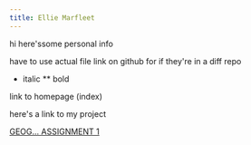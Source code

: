 ```yaml
---
title: Ellie Marfleet 
---
```



hi here'ssome personal info

have to use actual file link on github for if they're in a diff repo

* italic
** bold

link to homepage (index)


here's a link to my project

[GEOG... ASSIGNMENT 1](projects.md)
